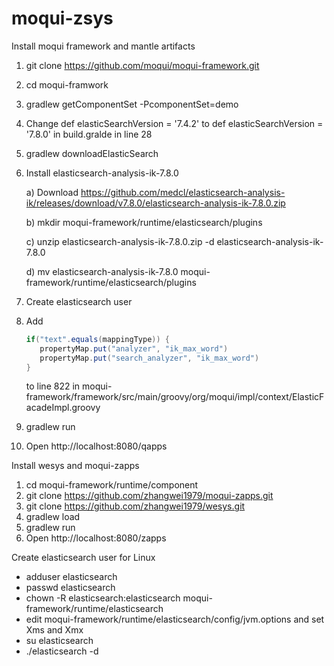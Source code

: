 # moqui-zsys

Install moqui framework and mantle artifacts

1. git clone https://github.com/moqui/moqui-framework.git
2. cd moqui-framwork
3. gradlew getComponentSet -PcomponentSet=demo
4. Change def elasticSearchVersion = '7.4.2' to def elasticSearchVersion = '7.8.0' in build.gralde in line 28
6. gradlew downloadElasticSearch
7. Install elasticsearch-analysis-ik-7.8.0 
   
   a) Download https://github.com/medcl/elasticsearch-analysis-ik/releases/download/v7.8.0/elasticsearch-analysis-ik-7.8.0.zip
      
   b) mkdir moqui-framework/runtime/elasticsearch/plugins

   c) unzip elasticsearch-analysis-ik-7.8.0.zip -d elasticsearch-analysis-ik-7.8.0
   
   d) mv elasticsearch-analysis-ik-7.8.0 moqui-framework/runtime/elasticsearch/plugins

8. Create elasticsearch user
9. Add
   ```java
   if("text".equals(mappingType)) {
      propertyMap.put("analyzer", "ik_max_word")
      propertyMap.put("search_analyzer", "ik_max_word")
   }
   ````
   
   to line 822 in moqui-framework/framework/src/main/groovy/org/moqui/impl/context/ElasticFacadeImpl.groovy
10. gradlew run
11. Open http://localhost:8080/qapps

Install wesys and moqui-zapps

1. cd moqui-framework/runtime/component
2. git clone https://github.com/zhangwei1979/moqui-zapps.git
3. git clone https://github.com/zhangwei1979/wesys.git
4. gradlew load
5. gradlew run
6. Open http://localhost:8080/zapps

Create elasticsearch user for Linux

* adduser elasticsearch
* passwd elasticsearch
* chown -R elasticsearch:elasticsearch moqui-framework/runtime/elasticsearch
* edit moqui-framework/runtime/elasticsearch/config/jvm.options and set Xms and Xmx
* su elasticsearch
* ./elasticsearch -d

